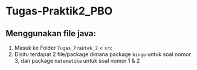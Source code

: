 # Tugas-Praktik2_PBO
## Menggunakan file java:
1. Masuk ke Folder `Tugas_Praktek_2` < `src`
2. Disitu terdapat 2 file/package dimana package `bingo` untuk soal nomor 3, dan package `matematika` untuk soal nomor 1 & 2
